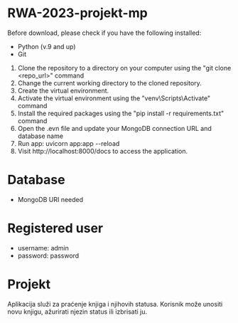 # RWA-2023-projekt-mp

Before download, please check if you have the following installed:
- Python (v.9 and up)
- Git

1. Clone the repository to a directory on your computer using the "git clone <repo_url>" command
2. Change the current working directory to the cloned repository.
3. Create the virtual environment.
4. Activate the virtual environment using the "venv\Scripts\Activate" command
5. Install the required packages using the "pip install -r requirements.txt" command
6. Open the .evn file and update your MongoDB connection URL and database name
7. Run app: uvicorn app:app --reload
8. Visit http://localhost:8000/docs to access the application.

# Database
- MongoDB URI needed

# Registered user
- username: admin
- password: password

# Projekt
Aplikacija služi za praćenje knjiga i njihovih statusa. Korisnik može unositi novu knjigu, ažurirati njezin status ili izbrisati ju. 
